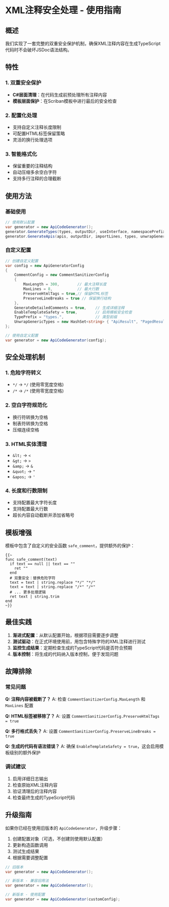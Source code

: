 # XML注释安全处理 - 使用指南

## 概述

我们实现了一套完整的双重安全保护机制，确保XML注释内容在生成TypeScript代码时不会破坏JSDoc语法结构。

## 特性

### 1. 双重安全保护
- **C#层面清理**：在代码生成前预处理所有注释内容
- **模板层面保护**：在Scriban模板中进行最后的安全检查

### 2. 配置化处理
- 支持自定义注释长度限制
- 可配置HTML标签保留策略
- 灵活的换行处理选项

### 3. 智能格式化
- 保留重要的注释结构
- 自动压缩多余空白字符
- 支持多行注释的合理截断

## 使用方法

### 基础使用

```csharp
// 使用默认配置
var generator = new ApiCodeGenerator();
generator.GenerateTypes(types, outputDir, useInterface, namespacePrefix);
generator.GenerateApis(apis, outputDir, importLines, types, unwrapGenericTypes);
```

### 自定义配置

```csharp
// 创建自定义配置
var config = new ApiGeneratorConfig
{
    CommentConfig = new CommentSanitizerConfig
    {
        MaxLength = 300,        // 最大注释长度
        MaxLines = 8,           // 最大行数
        PreserveHtmlTags = true,// 保留HTML标签
        PreserveLineBreaks = true // 保留换行结构
    },
    GenerateDetailedComments = true,    // 生成详细注释
    EnableTemplateSafety = true,        // 启用模板安全检查
    TypePrefix = "types.",              // 类型前缀
    UnwrapGenericTypes = new HashSet<string> { "ApiResult", "PagedResult" }
};

// 使用自定义配置
var generator = new ApiCodeGenerator(config);
```

## 安全处理机制

### 1. 危险字符转义
- `*/` → `*​/` (使用零宽度空格)
- `/*` → `/​*` (使用零宽度空格)

### 2. 空白字符规范化
- 换行符转换为空格
- 制表符转换为空格
- 压缩连续空格

### 3. HTML实体清理
- `&lt;` → `<`
- `&gt;` → `>`
- `&amp;` → `&`
- `&quot;` → `"`
- `&apos;` → `'`

### 4. 长度和行数限制
- 支持配置最大字符长度
- 支持配置最大行数
- 超长内容自动截断并添加省略号

## 模板增强

模板中包含了自定义的安全函数 `safe_comment`，提供额外的保护：

```scriban
{{~ 
func safe_comment(text)
  if text == null || text == ""
    ret ""
  end
  # 双重安全：替换危险字符
  text = text | string.replace "*/" "*​/"
  text = text | string.replace "/*" "/​*"
  # ... 更多处理逻辑
  ret text | string.trim
end
~}}
```

## 最佳实践

1. **渐进式配置**：从默认配置开始，根据项目需要逐步调整
2. **测试驱动**：在正式环境使用前，用包含特殊字符的XML注释进行测试
3. **监控生成结果**：定期检查生成的TypeScript代码是否符合预期
4. **版本控制**：将生成的代码纳入版本控制，便于发现问题

## 故障排除

### 常见问题

**Q: 注释内容被截断了？**
A: 检查 `CommentSanitizerConfig.MaxLength` 和 `MaxLines` 配置

**Q: HTML标签被移除了？**
A: 设置 `CommentSanitizerConfig.PreserveHtmlTags = true`

**Q: 多行格式丢失？**
A: 设置 `CommentSanitizerConfig.PreserveLineBreaks = true`

**Q: 生成的代码有语法错误？**
A: 确保 `EnableTemplateSafety = true`，这会启用模板级别的额外保护

### 调试建议

1. 启用详细日志输出
2. 检查原始XML注释内容
3. 验证清理后的注释内容
4. 检查最终生成的TypeScript代码

## 升级指南

如果你已经在使用旧版本的 `ApiCodeGenerator`，升级步骤：

1. 创建配置对象（可选，不创建则使用默认配置）
2. 更新构造函数调用
3. 测试生成结果
4. 根据需要调整配置

```csharp
// 旧版本
var generator = new ApiCodeGenerator();

// 新版本 - 兼容旧用法
var generator = new ApiCodeGenerator();

// 新版本 - 使用配置
var generator = new ApiCodeGenerator(customConfig);
```
